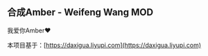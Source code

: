 ## 合成Amber - Weifeng Wang MOD

我爱你Amber❤

本项目基于：[https://daxigua.liyupi.com](https://daxigua.liyupi.com)